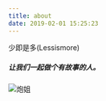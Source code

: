 ```yaml
---
title: about
date: 2019-02-01 15:25:23
---
```



少即是多(Lessismore)

##### **让我们一起做个有故事的人。**

![炮姐](/img/about.jpeg)